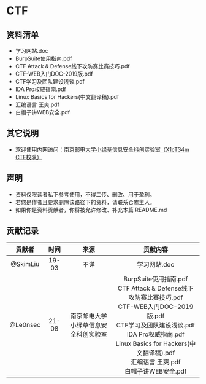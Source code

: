 # CTF

## 资料清单

- 学习网站.doc
- BurpSuite使用指南.pdf
- CTF Attack & Defense线下攻防赛比赛技巧.pdf
- CTF-WEB入门DOC-2019版.pdf
- CTF学习及团队建设浅谈.pdf
- IDA Pro权威指南.pdf
- Linux Basics for Hackers(中文翻译稿).pdf
- 汇编语言 王爽.pdf
- 白帽子讲WEB安全.pdf

## 其它说明

- 欢迎使用内网访问：[南京邮电大学小绿草信息安全科创实验室（X1cT34m CTF校队）](https://ctf.njupt.edu.cn/)

## 声明

- 资料仅限读者私下参考使用，不得二传、删改、用于盈利。
- 若您是作者且要求删除该路径下的资料，请联系仓库主人。
- 如果你是资料贡献者，你将被允许修改、补充本篇 README.md

## 贡献记录

| 贡献者 | 时间 | 来源 | 贡献内容 |
|:-----:|:----:|:----:|:-------:|
| @SkimLiu | 19-03 | 不详 | 学习网站.doc |
| @Le0nsec | 21-08 | 南京邮电大学</br>小绿草信息安全科创实验室 | BurpSuite使用指南.pdf </br> CTF Attack & Defense线下攻防赛比赛技巧.pdf </br> CTF-WEB入门DOC-2019版.pdf </br> CTF学习及团队建设浅谈.pdf </br> IDA Pro权威指南.pdf </br> Linux Basics for Hackers(中文翻译稿).pdf </br> 汇编语言 王爽.pdf </br> 白帽子讲WEB安全.pdf |

